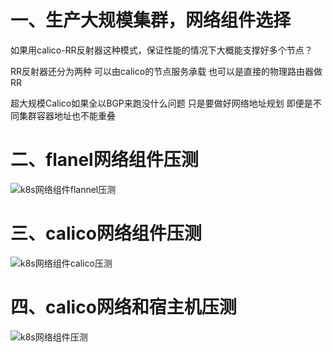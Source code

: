 # 一、生产大规模集群，网络组件选择

如果用calico-RR反射器这种模式，保证性能的情况下大概能支撑好多个节点？

RR反射器还分为两种 可以由calico的节点服务承载 也可以是直接的物理路由器做RR

超大规模Calico如果全以BGP来跑没什么问题 只是要做好网络地址规划 即便是不同集群容器地址也不能重叠

# 二、flanel网络组件压测

  ![k8s网络组件flannel压测](https://github.com/Lancger/opsfull/blob/master/images/pressure_flannel_01.png)

# 三、calico网络组件压测

  ![k8s网络组件calico压测](https://github.com/Lancger/opsfull/blob/master/images/pressure_calico_01.png)

# 四、calico网络和宿主机压测

  ![k8s网络组件压测](https://github.com/Lancger/opsfull/blob/master/images/pressure_physical_01.png)

